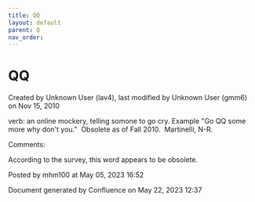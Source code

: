 ```yaml
---
title: QQ
layout: default
parent: Q
nav_order:
---
```


# QQ

Created by  Unknown User (lav4), last modified by  Unknown User (gmm6) on Nov 15, 2010

verb: an online mockery, telling somone to go cry. Example &quot;Go QQ some more why don't you.&quot;  Obsolete as of Fall 2010.  Martinelli, N-R.

Comments:

According to the survey, this word appears to be obsolete.

Posted by mhm100 at May 05, 2023 16:52

Document generated by Confluence on May 22, 2023 12:37


